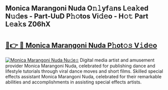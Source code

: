 ## Monica Marangoni Nuda O𝚗𝚕yf𝚊ns L𝚎a𝚔ed N𝚞𝚍es - Part-UuD P𝚑𝚘tos Vi𝚍𝚎o - H𝚘𝚝 Part L𝚎a𝚔s Z06hX

# <h2><a href="http://kfa7dn.oniu.top/?m=Monica+Marangoni+Nuda">🔗👉 🔴 Monica Marangoni Nuda P𝚑ot𝚘𝚜 V𝚒d𝚎o</a></h2>

[![Monica Marangoni Nuda Nu𝚍e𝚜](https://i.imgur.com/0qMVB7G.gif)](http://kfa7dn.oniu.top/?m=Monica+Marangoni+Nuda)
Digital media artist and amusement provider Monica Marangoni Nuda, celebrated for publishing dance and lifestyle tutorials through viral dance moves and short films. Skilled special effects assistant Monica Marangoni Nuda, celebrated for their remarkable abilities and accomplishments in assisting special effects artists.  
